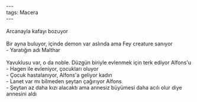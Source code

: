 ---<br>tags: Macera<br>---<br><br>Arcanayla kafayı bozuyor<br><br>Bir ayna buluyor, içinde demon var aslında ama Fey creature sanıyor<br>- Yaratığın adı Malthar<br><br>Yavuklusu var, o da noble. Düzgün biriyle evlenmek için terk ediyor Alfons'u<br>- Hagen ile evleniyor, çocukları oluyor<br>- Çocuk hastalanıyor, Alfons'a geliyor kadın<br>	- Lanet var mı bilmeden şeytan çağırıyor Alfons<br>	- Şeytan az daha kızı alacaktı ama annesiz büyümesi daha acılı olur diye annesini aldı